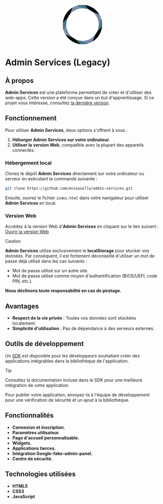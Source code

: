 <p align="center">
    <img src="assets/img/logo.png" alt="Admin Services Logo" height="128">
</p>

# Admin Services (Legacy)

## À propos

**Admin Services** est une plateforme permettant de créer et d'utiliser des web-apps. Cette version a été conçue dans un but d'apprentissage. Si ce projet vous intéresse, consultez [la dernière version](https://github.com/enioaiello/admin-services/).

## Fonctionnement

Pour utiliser **Admin Services**, deux options s'offrent à vous :

1. **Héberger Admin Services sur votre ordinateur.**
2. **Utiliser la version Web**, compatible avec la plupart des appareils connectés.

### Hébergement local

Clonez le dépôt **Admin Services** directement sur votre ordinateur ou serveur en exécutant la commande suivante :

```bash
git clone https://github.com/enioaiello/admin-services.git
```

Ensuite, ouvrez le fichier `index.html` dans votre navigateur pour utiliser **Admin Services** en local.

### Version Web

Accédez à la version Web d'**Admin Services** en cliquant sur le lien suivant :  
[Ouvrir la version Web](https://enioaiello.github.io/admin-services-legacy/)

> [!CAUTION]  
> **Admin Services** utilise exclusivement le **localStorage** pour stocker vos données. Par conséquent, il est fortement déconseillé d'utiliser un mot de passe déjà utilisé dans les cas suivants :  
> - Mot de passe utilisé sur un autre site.  
> - Mot de passe utilisé comme moyen d'authentification (BIOS/UEFI, code PIN, etc.).  
>  
> **Nous déclinons toute responsabilité en cas de piratage.**

## Avantages

- **Respect de la vie privée** : Toutes vos données sont stockées localement.
- **Simplicité d'utilisation** : Pas de dépendance à des serveurs externes.

## Outils de développement

Un [SDK](assets/files/sdk.zip) est disponible pour les développeurs souhaitant créer des applications intégrables dans la bibliothèque de l'application.

> [!TIP]  
> Consultez la documentation incluse dans le SDK pour une meilleure intégration de votre application.

Pour publier votre application, envoyez-la à l'équipe de développement pour une vérification de sécurité et un ajout à la bibliothèque.

## Fonctionnalités

- **Connexion et inscription.**
- **Paramètres utilisateur.**
- **Page d'accueil personnalisable.**
- **Widgets.**
- **Applications tierces.**
- **Intégration Google-fake-admin-panel.**
- **Centre de sécurité.**

## Technologies utilisées

- **HTML5**
- **CSS3**
- **JavaScript**